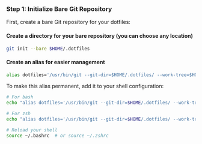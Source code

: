 ### Step 1: Initialize Bare Git Repository
First, create a bare Git repository for your dotfiles:
#### Create a directory for your bare repository (you can choose any location)
```bash
git init --bare $HOME/.dotfiles
```
#### Create an alias for easier management
```bash
alias dotfiles='/usr/bin/git --git-dir=$HOME/.dotfiles/ --work-tree=$HOME'
```
To make this alias permanent, add it to your shell configuration:

```bash
# For bash
echo "alias dotfiles='/usr/bin/git --git-dir=$HOME/.dotfiles/ --work-tree=$HOME'" >> ~/.bashrc

# For zsh
echo "alias dotfiles='/usr/bin/git --git-dir=$HOME/.dotfiles/ --work-tree=$HOME'" >> ~/.zshrc

# Reload your shell
source ~/.bashrc  # or source ~/.zshrc
```